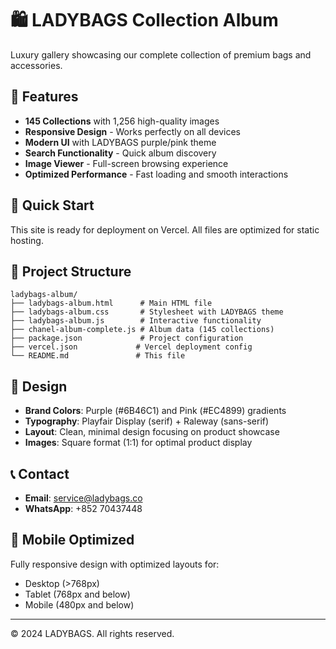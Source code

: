# 🛍️ LADYBAGS Collection Album

Luxury gallery showcasing our complete collection of premium bags and accessories.

## 🌟 Features

- **145 Collections** with 1,256 high-quality images
- **Responsive Design** - Works perfectly on all devices
- **Modern UI** with LADYBAGS purple/pink theme
- **Search Functionality** - Quick album discovery
- **Image Viewer** - Full-screen browsing experience
- **Optimized Performance** - Fast loading and smooth interactions

## 🚀 Quick Start

This site is ready for deployment on Vercel. All files are optimized for static hosting.

## 📁 Project Structure

```
ladybags-album/
├── ladybags-album.html      # Main HTML file
├── ladybags-album.css       # Stylesheet with LADYBAGS theme
├── ladybags-album.js        # Interactive functionality
├── chanel-album-complete.js # Album data (145 collections)
├── package.json             # Project configuration
├── vercel.json             # Vercel deployment config
└── README.md               # This file
```

## 🎨 Design

- **Brand Colors**: Purple (#6B46C1) and Pink (#EC4899) gradients
- **Typography**: Playfair Display (serif) + Raleway (sans-serif)
- **Layout**: Clean, minimal design focusing on product showcase
- **Images**: Square format (1:1) for optimal product display

## 📞 Contact

- **Email**: service@ladybags.co
- **WhatsApp**: +852 70437448

## 📱 Mobile Optimized

Fully responsive design with optimized layouts for:
- Desktop (>768px)
- Tablet (768px and below)
- Mobile (480px and below)

---

© 2024 LADYBAGS. All rights reserved.